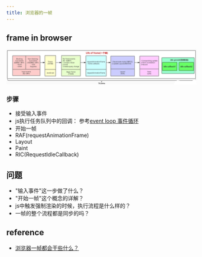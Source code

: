 ```yaml
---
title: 浏览器的一帧
---
```


## frame in browser

![一帧](/images/frameInBrowser.png)

### 步骤
* 接受输入事件
* js执行任务队列中的回调： 参考[event loop 事件循环](https://wchfish.github.io/2023/07/06/event-loop/)
* 开始一帧
* RAF(requestAnimationFrame)
* Layout
* Paint
* RIC(RequestIdleCallback)

## 问题
* "输入事件"这一步做了什么？
* "开始一帧"这个概念的详解？
* js中触发强制渲染的时候，执行流程是什么样的？
* 一帧的整个流程都是同步的吗？

## reference
* [浏览器一帧都会干些什么？](https://fe.ecool.fun/topic-answer/4585f639-0eff-4190-9fa0-e1c0838284e8?orderBy=updateTime&order=desc&tagId=10)
